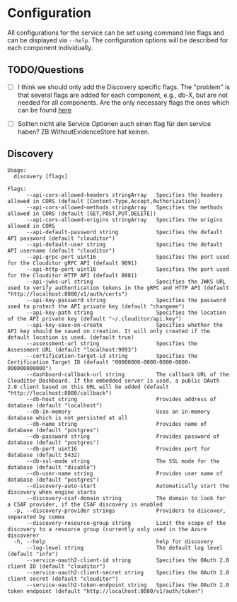 # Configuration
All configurations for the service can be set using command line flags and can be displayed via `--help`. The configuration options will be described for each component individually.

## TODO/Questions
- [ ] I think we should only add the Discovery specific flags. The "problem" is that several flags are added for each component, e.g., db-X, but are not needed for all components. Are the only necessary flags the ones which can be found [here](../server/commands/discovery/discovery.go)
- [ ] Sollten nicht alle Service Optionen auch einen flag für den service haben? ZB WithoutEvidenceStore hat keinen.


## Discovery

```
Usage:
  discovery [flags]

Flags:
      --api-cors-allowed-headers stringArray   Specifies the headers allowed in CORS (default [Content-Type,Accept,Authorization])
      --api-cors-allowed-methods stringArray   Specifies the methods allowed in CORS (default [GET,POST,PUT,DELETE])
      --api-cors-allowed-origins stringArray   Specifies the origins allowed in CORS
      --api-default-password string            Specifies the default API password (default "clouditor")
      --api-default-user string                Specifies the default API username (default "clouditor")
      --api-grpc-port uint16                   Specifies the port used for the Clouditor gRPC API (default 9091)
      --api-http-port uint16                   Specifies the port used for the Clouditor HTTP API (default 8081)
      --api-jwks-url string                    Specifies the JWKS URL used to verify authentication tokens in the gRPC and HTTP API (default "http://localhost:8080/v1/auth/certs")
      --api-key-password string                Specifies the password used to protect the API private key (default "changeme")
      --api-key-path string                    Specifies the location of the API private key (default "~/.clouditor/api.key")
      --api-key-save-on-create                 Specifies whether the API key should be saved on creation. It will only created if the default location is used. (default true)
      --assessment-url string                  Specifies the Assessment URL (default "localhost:9093")
      --certification-target-id string         Specifies the Certification Target ID (default "00000000-0000-0000-0000-000000000000")
      --dashboard-callback-url string          The callback URL of the Clouditor Dashboard. If the embedded server is used, a public OAuth 2.0 client based on this URL will be added (default "http://localhost:8080/callback")
      --db-host string                         Provides address of database (default "localhost")
      --db-in-memory                           Uses an in-memory database which is not persisted at all
      --db-name string                         Provides name of database (default "postgres")
      --db-password string                     Provides password of database (default "postgres")
      --db-port uint16                         Provides port for database (default 5432)
      --db-ssl-mode string                     The SSL mode for the database (default "disable")
      --db-user-name string                    Provides user name of database (default "postgres")
      --discovery-auto-start                   Automatically start the discovery when engine starts
      --discovery-csaf-domain string           The domain to look for a CSAF provider, if the CSAF discovery is enabled
  -p, --discovery-provider strings             Providers to discover, separated by comma
      --discovery-resource-group string        Limit the scope of the discovery to a resource group (currently only used in the Azure discoverer
  -h, --help                                   help for discovery
      --log-level string                       The default log level (default "info")
      --service-oauth2-client-id string        Specifies the OAuth 2.0 client ID (default "clouditor")
      --service-oauth2-client-secret string    Specifies the OAuth 2.0 client secret (default "clouditor")
      --service-oauth2-token-endpoint string   Specifies the OAuth 2.0 token endpoint (default "http://localhost:8080/v1/auth/token")
```